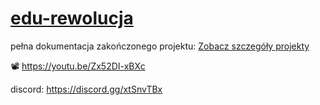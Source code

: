 # <a href="https://github.com/GrandeWaver/edu-rewolucja/blob/main/Projekt%20%E2%80%9Cedu-rewolucja%E2%80%9D%20(1).pdf">edu-rewolucja</a>

pełna dokumentacja zakończonego projektu: <a href="https://github.com/GrandeWaver/edu-rewolucja/blob/main/Projekt%20%E2%80%9Cedu-rewolucja%E2%80%9D%20(1).pdf">Zobacz szczegóły projekty</a>

:film_projector: https://youtu.be/Zx52DI-xBXc

discord: https://discord.gg/xtSnvTBx
